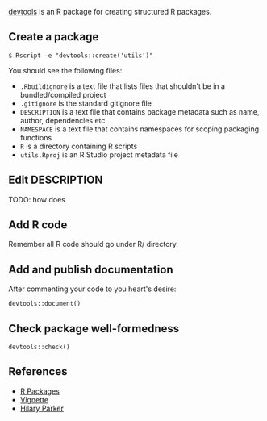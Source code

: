 [devtools](https://github.com/hadley/devtools) is an R package for creating structured R packages.

## Create a package

`$ Rscript -e "devtools::create('utils')"`

You should see the following files:

* `.Rbuildignore` is a text file that lists files that shouldn't be in a bundled/compiled project
* `.gitignore` is the standard gitignore file
* `DESCRIPTION` is a text file that contains package metadata such as name, author, dependencies etc
* `NAMESPACE` is a text file that contains namespaces for scoping packaging functions
* `R` is a directory containing R scripts
* `utils.Rproj` is an R Studio project metadata file 

## Edit DESCRIPTION

TODO: how does 

## Add R code

Remember all R code should go under R/ directory.

## Add and publish documentation

After commenting your code to you heart's desire:

`devtools::document()`

## Check package well-formedness

`devtools::check()`

## References

* [R Packages](http://r-pkgs.had.co.nz)
* [Vignette](https://cran.r-project.org/web/packages/devtools/devtools.pdf)
* [Hilary Parker](https://hilaryparker.com/2014/04/29/writing-an-r-package-from-scratch/)
